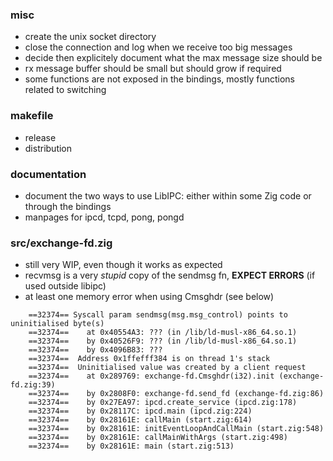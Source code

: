 ### misc

- create the unix socket directory
- close the connection and log when we receive too big messages
- decide then explicitely document what the max message size should be
- rx message buffer should be small but should grow if required
- some functions are not exposed in the bindings, mostly functions related to switching

### makefile

- release
- distribution

### documentation

- document the two ways to use LibIPC: either within some Zig code or through the bindings
- manpages for ipcd, tcpd, pong, pongd

### src/exchange-fd.zig

- still very WIP, even though it works as expected
- recvmsg is a very *stupid* copy of the sendmsg fn, **EXPECT ERRORS** (if used outside libipc)
- at least one memory error when using Cmsghdr (see below)

```
	==32374== Syscall param sendmsg(msg.msg_control) points to uninitialised byte(s)
	==32374==    at 0x40554A3: ??? (in /lib/ld-musl-x86_64.so.1)
	==32374==    by 0x40526F9: ??? (in /lib/ld-musl-x86_64.so.1)
	==32374==    by 0x4096B83: ???
	==32374==  Address 0x1ffefff384 is on thread 1's stack
	==32374==  Uninitialised value was created by a client request
	==32374==    at 0x289769: exchange-fd.Cmsghdr(i32).init (exchange-fd.zig:39)
	==32374==    by 0x2808F0: exchange-fd.send_fd (exchange-fd.zig:86)
	==32374==    by 0x27EA97: ipcd.create_service (ipcd.zig:178)
	==32374==    by 0x28117C: ipcd.main (ipcd.zig:224)
	==32374==    by 0x28161E: callMain (start.zig:614)
	==32374==    by 0x28161E: initEventLoopAndCallMain (start.zig:548)
	==32374==    by 0x28161E: callMainWithArgs (start.zig:498)
	==32374==    by 0x28161E: main (start.zig:513)
```
